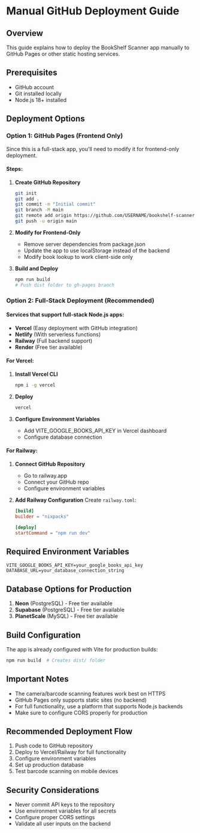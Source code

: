 # Manual GitHub Deployment Guide

## Overview
This guide explains how to deploy the BookShelf Scanner app manually to GitHub Pages or other static hosting services.

## Prerequisites
- GitHub account
- Git installed locally
- Node.js 18+ installed

## Deployment Options

### Option 1: GitHub Pages (Frontend Only)
Since this is a full-stack app, you'll need to modify it for frontend-only deployment.

#### Steps:
1. **Create GitHub Repository**
   ```bash
   git init
   git add .
   git commit -m "Initial commit"
   git branch -M main
   git remote add origin https://github.com/USERNAME/bookshelf-scanner.git
   git push -u origin main
   ```

2. **Modify for Frontend-Only**
   - Remove server dependencies from package.json
   - Update the app to use localStorage instead of the backend
   - Modify book lookup to work client-side only

3. **Build and Deploy**
   ```bash
   npm run build
   # Push dist folder to gh-pages branch
   ```

### Option 2: Full-Stack Deployment (Recommended)

#### Services that support full-stack Node.js apps:
- **Vercel** (Easy deployment with GitHub integration)
- **Netlify** (With serverless functions)
- **Railway** (Full backend support)
- **Render** (Free tier available)

#### For Vercel:
1. **Install Vercel CLI**
   ```bash
   npm i -g vercel
   ```

2. **Deploy**
   ```bash
   vercel
   ```

3. **Configure Environment Variables**
   - Add VITE_GOOGLE_BOOKS_API_KEY in Vercel dashboard
   - Configure database connection

#### For Railway:
1. **Connect GitHub Repository**
   - Go to railway.app
   - Connect your GitHub repo
   - Configure environment variables

2. **Add Railway Configuration**
   Create `railway.toml`:
   ```toml
   [build]
   builder = "nixpacks"
   
   [deploy]
   startCommand = "npm run dev"
   ```

## Required Environment Variables
```env
VITE_GOOGLE_BOOKS_API_KEY=your_google_books_api_key
DATABASE_URL=your_database_connection_string
```

## Database Options for Production
1. **Neon** (PostgreSQL) - Free tier available
2. **Supabase** (PostgreSQL) - Free tier available
3. **PlanetScale** (MySQL) - Free tier available

## Build Configuration
The app is already configured with Vite for production builds:
```bash
npm run build  # Creates dist/ folder
```

## Important Notes
- The camera/barcode scanning features work best on HTTPS
- GitHub Pages only supports static sites (no backend)
- For full functionality, use a platform that supports Node.js backends
- Make sure to configure CORS properly for production

## Recommended Deployment Flow
1. Push code to GitHub repository
2. Deploy to Vercel/Railway for full functionality
3. Configure environment variables
4. Set up production database
5. Test barcode scanning on mobile devices

## Security Considerations
- Never commit API keys to the repository
- Use environment variables for all secrets
- Configure proper CORS settings
- Validate all user inputs on the backend
